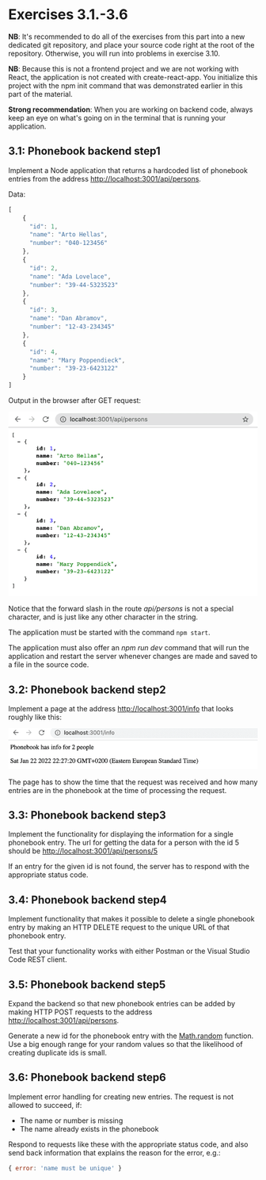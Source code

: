 # Exercises 3.1.-3.6

**NB**: It's recommended to do all of the exercises from this part into a new dedicated git repository, and place your source code right at the root of the repository. Otherwise, you will run into problems in exercise 3.10.

**NB**: Because this is not a frontend project and we are not working with React, the application is not created with create-react-app. You initialize this project with the npm init command that was demonstrated earlier in this part of the material.

**Strong recommendation**: When you are working on backend code, always keep an eye on what's going on in the terminal that is running your application.

## 3.1: Phonebook backend step1

Implement a Node application that returns a hardcoded list of phonebook entries from the address [http://localhost:3001/api/persons](http://localhost:3001/api/persons).

Data:

```js
[
    { 
      "id": 1,
      "name": "Arto Hellas", 
      "number": "040-123456"
    },
    { 
      "id": 2,
      "name": "Ada Lovelace", 
      "number": "39-44-5323523"
    },
    { 
      "id": 3,
      "name": "Dan Abramov", 
      "number": "12-43-234345"
    },
    { 
      "id": 4,
      "name": "Mary Poppendieck", 
      "number": "39-23-6423122"
    }
]
```

Output in the browser after GET request:

![ex 3.1 JSON data of 4 poeple in browser from api/persons](images/ex-3_1.png)

Notice that the forward slash in the route _api/persons_ is not a special character, and is just like any other character in the string.

The application must be started with the command `npm start`.

The application must also offer an _npm run dev_ command that will run the application and restart the server whenever changes are made and saved to a file in the source code.

## 3.2: Phonebook backend step2

Implement a page at the address [http://localhost:3001/info](http://localhost:3001/info) that looks roughly like this:

![ex 3.2 Screenshot for 3.2](images/ex-3_2.png)

The page has to show the time that the request was received and how many entries are in the phonebook at the time of processing the request.

## 3.3: Phonebook backend step3

Implement the functionality for displaying the information for a single phonebook entry. The url for getting the data for a person with the id 5 should be [http://localhost:3001/api/persons/5](http://localhost:3001/api/persons/5)

If an entry for the given id is not found, the server has to respond with the appropriate status code.

## 3.4: Phonebook backend step4

Implement functionality that makes it possible to delete a single phonebook entry by making an HTTP DELETE request to the unique URL of that phonebook entry.

Test that your functionality works with either Postman or the Visual Studio Code REST client.

## 3.5: Phonebook backend step5

Expand the backend so that new phonebook entries can be added by making HTTP POST requests to the address [http://localhost:3001/api/persons](http://localhost:3001/api/persons).

Generate a new id for the phonebook entry with the [Math.random](https://developer.mozilla.org/en-US/docs/Web/JavaScript/Reference/Global_Objects/Math/random) function. Use a big enough range for your random values so that the likelihood of creating duplicate ids is small.

## 3.6: Phonebook backend step6

Implement error handling for creating new entries. The request is not allowed to succeed, if:

- The name or number is missing
- The name already exists in the phonebook

Respond to requests like these with the appropriate status code, and also send back information that explains the reason for the error, e.g.:

```js
{ error: 'name must be unique' }
```
